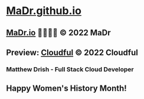 # [MaDr.github.io](https://madrclouddev.github.io/)
## [MaDr.io](https://madr.io/) 🧑‍🚀🚀✨ © 2022 MaDr
## Preview: [Cloudful](https://cloudful.pages.dev/) © 2022 Cloudful
### Matthew Drish - Full Stack Cloud Developer
## Happy Women's History Month!
